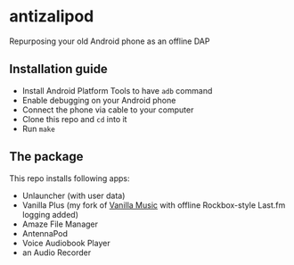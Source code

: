# antizalipod

Repurposing your old Android phone as an offline DAP

## Installation guide

+ Install Android Platform Tools to have `adb` command
+ Enable debugging on your Android phone
+ Connect the phone via cable to your computer
+ Clone this repo and `cd` into it
+ Run `make`

## The package

This repo installs following apps:

+ Unlauncher (with user data)
+ Vanilla Plus (my fork of [Vanilla Music](https://github.com/vanilla-music/vanilla) with offline Rockbox-style Last.fm logging added)
+ Amaze File Manager
+ AntennaPod
+ Voice Audiobook Player
+ an Audio Recorder
